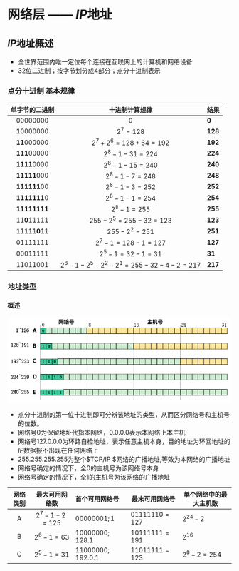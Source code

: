 # 网络层 —— $IP$地址

## **$IP$地址概述**

- 全世界范围内唯一定位每个连接在互联网上的计算机和网络设备
- 32位二进制；按字节划分成4部分；点分十进制表示

### 点分十进制 基本规律

| 单字节的二进制 |              十进制计算规律               | 结果    |
| :------------: | :---------------------------------------: | ------- |
|    00000000    |                     0                     | **0**   |
|  **1**0000000  |                $2^7 = 128$                | **128** |
|  **11**000000  |       $2^7 + 2^6 = 128 + 64 = 192$        | **192** |
|  **111**00000  |            $2^8 -1 -31  = 224$            | **224** |
|  **1111**0000  |             $2^8 -1-15 = 240$             | **240** |
|  **11111**000  |             $2^8-1 -7 = 248$              | **248** |
|  **111111**00  |             $2^8-1 -3 = 252$              | **252** |
|  **1111111**0  |             $2^8-1 -1 = 254$              | **254** |
|  **11111111**  |              $2^8 -1 = 255$               | **255** |
|  11**0**11111  |        $255 - 2^5 = 255-32 = 123$         | **123** |
|  11111**0**11  |             $255 - 2^2 = 251$             | **251** |
|    01111111    |           $2^7-1 = 128-1 = 127$           | **127** |
|    00011111    |            $2^5-1 = 32-1 = 31$            | **31**  |
|    11011001    | $2^8-1 - 2^5 - 2^2 -2^1 = 255-32-4-2=217$ | **217** |

### 地址类型

#### 概述

![image-20200415145032925](MDpic/image-20200415145032925.png)

- 点分十进制的第一位十进制即可分辨该地址的类型，从而区分网络号和主机号的位数。
- 网络号0为保留地址代指本网络，$0.0.0.0$表示本网络上本主机
- 网络号$127.0.0.0$为环路自检地址，表示任意主机本身，目的地址为环回地址的$IP$数据报不出现在任何网络上
- $255.255.255.255$为整个$TCP/IP $网络的广播地址,等效为本网络的广播地址
- 网络号确定的情况下，全0的主机号为该网络号本身
- 网络号确定的情况下，全1的主机号为该网络的广播地址

| 网络类别 | 最大可用网络数  | 首个可用网络号      | 最末可用网络号   | 单个网络中的最大主机数 |
| :------: | :-------------: | :------------------ | ---------------- | ---------------------- |
|    A     | $2^7-1-2 = 125$ | $00000001;1$        | $01111110 = 127$ | $2^{24}-2$             |
|    B     |  $2^6-1 = 63$   | $10000000;128.1$    | $10111111 = 191$ | $2^{16}$               |
|    C     |  $2^5-1 = 31$   | $11000000 ;192.0.1$ | $11011111 = 123$ | $2^8 -2 = 254$         |

